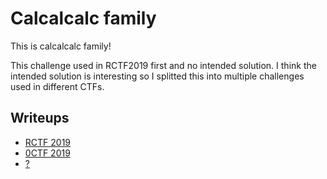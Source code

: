 Calcalcalc family
=====================

This is calcalcalc family!

This challenge used in RCTF2019 first and no intended solution. I think the intended solution is interesting so I splitted this into multiple challenges used in different CTFs.

## Writeups
- [RCTF 2019](1.md)
- [0CTF 2019](2.md)
- [?](3.md)